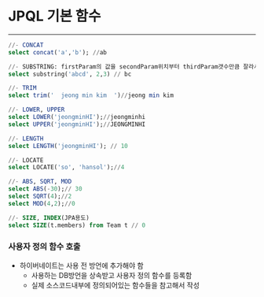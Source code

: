 # JPQL 기본 함수
***
```sql
//- CONCAT
select concat('a','b'); //ab

//- SUBSTRING: firstParam의 값을 secondParam위치부터 thirdParam갯수만큼 잘라서 반환
select substring('abcd', 2,3) // bc

//- TRIM
select trim('  jeong min kim  ')//jeong min kim

//- LOWER, UPPER
select LOWER('jeongminHI');//jeongminhi
select UPPER('jeongminHI');//JEONGMINHI

//- LENGTH
select LENGTH('jeongminHI'); // 10

//- LOCATE
select LOCATE('so', 'hansol');//4

//- ABS, SQRT, MOD
select ABS(-30);// 30
select SQRT(4);//2
select MOD(4,2);//0

//- SIZE, INDEX(JPA용도)
select SIZE(t.members) from Team t // 0 
```
### 사용자 정의 함수 호출
* 하이버네이트는 사용 전 방언에 추가해야 함
  * 사용하는 DB방언을 상속받고 사용자 정의 함수를 등록함
  * 실제 소스코드내부에 정의되어있는 함수들을 참고해서 작성